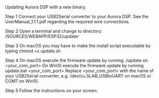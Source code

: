Updating Aurora DSP with a new binary.

Step 1
Connect your USB2Serial converter to your Aurora DSP. See the UserManual_1.1.1.pdf regarding the required wire connections.

Step 2
Open a terminal and change to directory: <path to repository>/SOURCES/WEBAPP/ESP32/updater

Step 3
On macOS you may have to make the install script executable by typing chmod +x update.sh

Step 4
On macOS execute the firmware update by running ./update.sh <your_com_port>
On Win10 execute the firmware update by running update.bat <your_com_port>
Replace <your_com_port> with the name of your USB2Serial converter, e.g. /dev/cu.SLAB_USBtoUART on macOS or COM7 on Win10.

Step 5
Follow the instructions on your screen.